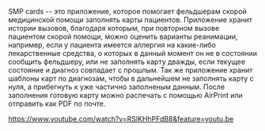 SMP cards -- это приложение, которое помогает фельдшерам скорой медицинской помощи заполнять карты пациентов.
Приложение хранит истории вызовов, благодаря которым, при повторном вызове пациентом скорой помощи, можно оценить варианты реанимации, например, если у пациента имеется аллергия на какие-либо лекарственные средства, о которых в данный момент он не в состоянии сообщить фельдшеру, или не заполнять карту дважды, если текущее состояние и диагноз совпадает с прошлым.
Так же приложение хранит шаблоны карт по диагнозам, чтобы в дальнейшем не заполнять карту с нуля, а прибегнуть к уже частично заполненым данным. После заполнения готовую карту можно распечать с помощью AirPrint или отправить как PDF по почте.

https://www.youtube.com/watch?v=RSlKHhPFdB8&feature=youtu.be
